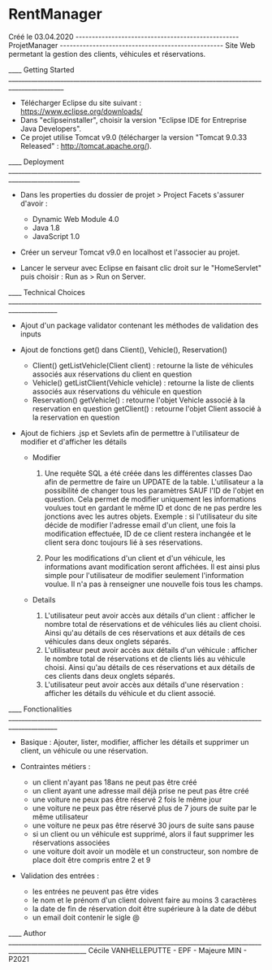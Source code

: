 # RentManager

Créé le 03.04.2020 
-------------------------------------------------- ProjetManager --------------------------------------------------
Site Web permetant la gestion des clients, véhicules et réservations. 

____ Getting Started _______________________________________________________________________________________________

+ Télécharger Eclipse du site suivant : https://www.eclipse.org/downloads/
+ Dans "eclipseinstaller", choisir la version "Eclipse IDE for Entreprise Java Developers".
+ Ce projet utilise Tomcat v9.0 (télécharger la version "Tomcat 9.0.33 Released" : http://tomcat.apache.org/). 


____ Deployment ____________________________________________________________________________________________________

- Dans les properties du dossier de projet > Project Facets s'assurer d'avoir :
	+ Dynamic Web Module 4.0
	+ Java 1.8
	+ JavaScript 1.0

- Créer un serveur Tomcat v9.0 en localhost et l'associer au projet. 
- Lancer le serveur avec Eclipse en faisant clic droit sur le "HomeServlet" puis choisir : Run as > Run on Server.

____ Technical Choices _____________________________________________________________________________________________
- Ajout d'un package validator contenant les méthodes de validation des inputs

- Ajout de fonctions get() dans Client(), Vehicle(), Reservation()
	* Client()
getListVehicle(Client client) : retourne la liste de véhicules associés aux réservations du client en question
	* Vehicle()
getListClient(Vehicle vehicle) : retourne la liste de clients associés aux réservations du véhicule en question
	* Reservation()
getVehicle() : retourne l'objet Vehicle associé à la reservation en question
getClient() : retourne l'objet Client associé à la reservation en question 

- Ajout de fichiers .jsp et Sevlets afin de permettre à l'utilisateur de modifier et d'afficher les détails
	* Modifier

		1) Une requête SQL a été créée dans les différentes classes Dao afin de permettre de faire un UPDATE de la table. 
L'utilisateur a la possibilité de changer tous les paramètres SAUF l'ID de l'objet en question. Cela permet de 
modifier uniquement les informations voulues tout en gardant le même ID et donc de ne pas perdre les 
jonctions avec les autres objets.
	Exemple : si l'utilisateur du site décide de modifier l'adresse email d'un client, une fois la modification effectuée, 
ID de ce client restera inchangée et le client sera donc toujours lié à ses réservations. 

		2) Pour les modifications d'un client et d'un véhicule, les informations avant modification seront affichées. 
Il est ainsi plus simple pour l'utilisateur de modifier seulement l'information voulue. Il n'a pas à renseigner 
une nouvelle fois tous les champs.

	* Details
	
		1) L'utilisateur peut avoir accès aux détails d'un client : afficher le nombre total de réservations et de véhicules liés au client choisi. Ainsi qu'au détails de ces réservations et aux détails de ces véhicules dans deux onglets séparés. 
		2) L'utilisateur peut avoir accès aux détails d'un véhicule : afficher le nombre total de réservations et de clients liés au véhicule choisi. Ainsi qu'au détails de ces réservations et aux détails de ces clients dans deux onglets séparés.
		3) L'utilisateur peut avoir accès aux détails d'une réservation : afficher les détails du véhicule et du client associé.

____ Fonctionalities _____________________________________________________________________________________________

- Basique : Ajouter, lister, modifier, afficher les détails et supprimer un client, un véhicule ou une réservation.
- Contraintes métiers :
	* un client n'ayant pas 18ans ne peut pas être créé
	* un client ayant une adresse mail déjà prise ne peut pas être créé
	* une voiture ne peux pas être réservé 2 fois le même jour
	* une voiture ne peux pas être réservé plus de 7 jours de suite par le même utilisateur
	* une voiture ne peux pas être réservé 30 jours de suite sans pause 
	* si un client ou un véhicule est supprimé, alors il faut supprimer les réservations associées
	* une voiture doit avoir un modèle et un constructeur, son nombre de place doit être compris entre 2 et 9
        
- Validation des entrées :
	* les entrées ne peuvent pas être vides
	* le nom et le prénom d'un client doivent faire au moins 3 caractères
	* la date de fin de réservation doit être supérieure à la date de début 
	* un email doit contenir le sigle @ 
        

____ Author ______________________________________________________________________________________________________
Cécile VANHELLEPUTTE - EPF - Majeure MIN - P2021
